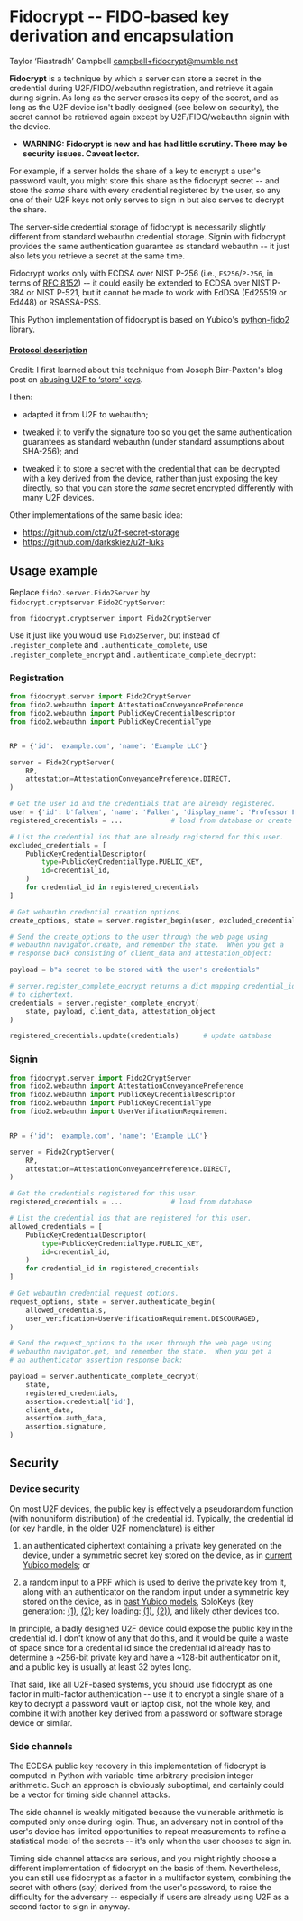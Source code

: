 Fidocrypt -- FIDO-based key derivation and encapsulation
========================================================

Taylor ‘Riastradh’ Campbell <campbell+fidocrypt@mumble.net>

**Fidocrypt** is a technique by which a server can store a secret in
the credential during U2F/FIDO/webauthn registration, and retrieve it
again during signin.  As long as the server erases its copy of the
secret, and as long as the U2F device isn't badly designed (see below
on security), the secret cannot be retrieved again except by
U2F/FIDO/webauthn signin with the device.

- **WARNING: Fidocrypt is new and has had little scrutiny.  There may
  be security issues.  Caveat lector.**

For example, if a server holds the share of a key to encrypt a user's
password vault, you might store this share as the fidocrypt secret --
and store the _same_ share with every credential registered by the
user, so any one of their U2F keys not only serves to sign in but also
serves to decrypt the share.

The server-side credential storage of fidocrypt is necessarily slightly
different from standard webauthn credential storage.  Signin with
fidocrypt provides the same authentication guarantee as standard
webauthn -- it just also lets you retrieve a secret at the same time.

Fidocrypt works only with ECDSA over NIST P-256 (i.e., `ES256`/`P-256`,
in terms of [RFC 8152](https://tools.ietf.org/html/rfc8152)) -- it
could easily be extended to ECDSA over NIST P-384 or NIST P-521, but it
cannot be made to work with EdDSA (Ed25519 or Ed448) or RSASSA-PSS.

This Python implementation of fidocrypt is based on Yubico's
[python-fido2](https://github.com/Yubico/python-fido2) library.

#### [Protocol description](PROTOCOL.md)

Credit: I first learned about this technique from Joseph Birr-Paxton's
blog post on [abusing U2F to ‘store’
keys](https://jbp.io/2015/11/23/abusing-u2f-to-store-keys.html).

I then:

- adapted it from U2F to webauthn;

- tweaked it to verify the signature too so you get the same
  authentication guarantees as standard webauthn (under standard
  assumptions about SHA-256); and

- tweaked it to store a secret with the credential that can be
  decrypted with a key derived from the device, rather than just
  exposing the key directly, so that you can store the _same_ secret
  encrypted differently with many U2F devices.

Other implementations of the same basic idea:

- https://github.com/ctz/u2f-secret-storage
- https://github.com/darkskiez/u2f-luks

Usage example
-------------

Replace `fido2.server.Fido2Server` by
`fidocrypt.cryptserver.Fido2CryptServer`:

```
from fidocrypt.cryptserver import Fido2CryptServer
```

Use it just like you would use `Fido2Server`, but instead of
`.register_complete` and `.authenticate_complete`, use
`.register_complete_encrypt` and `.authenticate_complete_decrypt`:

### Registration

```python
from fidocrypt.server import Fido2CryptServer
from fido2.webauthn import AttestationConveyancePreference
from fido2.webauthn import PublicKeyCredentialDescriptor
from fido2.webauthn import PublicKeyCredentialType


RP = {'id': 'example.com', 'name': 'Example LLC'}

server = Fido2CryptServer(
    RP,
    attestation=AttestationConveyancePreference.DIRECT,
)

# Get the user id and the credentials that are already registered.
user = {'id': b'falken', 'name': 'Falken', 'display_name': 'Professor Falken'}
registered_credentials = ...            # load from database or create

# List the credential ids that are already registered for this user.
excluded_credentials = [
    PublicKeyCredentialDescriptor(
        type=PublicKeyCredentialType.PUBLIC_KEY,
        id=credential_id,
    )
    for credential_id in registered_credentials
]

# Get webauthn credential creation options.
create_options, state = server.register_begin(user, excluded_credentials)

# Send the create_options to the user through the web page using
# webauthn navigator.create, and remember the state.  When you get a
# response back consisting of client_data and attestation_object:

payload = b"a secret to be stored with the user's credentials"

# server.register_complete_encrypt returns a dict mapping credential_id
# to ciphertext.
credentials = server.register_complete_encrypt(
    state, payload, client_data, attestation_object
)

registered_credentials.update(credentials)      # update database
```

### Signin

```python
from fidocrypt.server import Fido2CryptServer
from fido2.webauthn import AttestationConveyancePreference
from fido2.webauthn import PublicKeyCredentialDescriptor
from fido2.webauthn import PublicKeyCredentialType
from fido2.webauthn import UserVerificationRequirement


RP = {'id': 'example.com', 'name': 'Example LLC'}

server = Fido2CryptServer(
    RP,
    attestation=AttestationConveyancePreference.DIRECT,
)

# Get the credentials registered for this user.
registered_credentials = ...            # load from database

# List the credential ids that are registered for this user.
allowed_credentials = [
    PublicKeyCredentialDescriptor(
        type=PublicKeyCredentialType.PUBLIC_KEY,
        id=credential_id,
    )
    for credential_id in registered_credentials
]

# Get webauthn credential request options.
request_options, state = server.authenticate_begin(
    allowed_credentials,
    user_verification=UserVerificationRequirement.DISCOURAGED,
)

# Send the request_options to the user through the web page using
# webauthn navigator.get, and remember the state.  When you get a
# an authenticator assertion response back:

payload = server.authenticate_complete_decrypt(
    state,
    registered_credentials,
    assertion.credential['id'],
    client_data,
    assertion.auth_data,
    assertion.signature,
)
```

Security
--------

### Device security

On most U2F devices, the public key is effectively a pseudorandom
function (with nonuniform distribution) of the credential id.
Typically, the credential id (or key handle, in the older U2F
nomenclature) is either

1. an authenticated ciphertext containing a private key generated on
   the device, under a symmetric secret key stored on the device, as in
   [current Yubico models][yubico-keygen]; or

2. a random input to a PRF which is used to derive the private key from
   it, along with an authenticator on the random input under a
   symmetric key stored on the device, as in [past Yubico
   models][yubico-keygen-old], SoloKeys (key generation:
   [(1)][solokeys-keygen1], [(2)][solokeys-keygen2]; key loading:
   [(1)][solokeys-keyload1], [(2)][solokeys-keyload2]), and likely
   other devices too.

In principle, a badly designed U2F device could expose the public key
in the credential id.  I don't know of any that do this, and it would
be quite a waste of space since for a credential id since the
credential id already has to determine a ~256-bit private key and have
a ~128-bit authenticator on it, and a public key is usually at least 32
bytes long.

That said, like all U2F-based systems, you should use fidocrypt as one
factor in multi-factor authentication -- use it to encrypt a single
share of a key to decrypt a password vault or laptop disk, not the
whole key, and combine it with another key derived from a password or
software storage device or similar.


  [yubico-keygen]: https://developers.yubico.com/U2F/Protocol_details/Key_generation.html
  [yubico-keygen-old]: https://web.archive.org/web/20190712075231/https://developers.yubico.com/U2F/Protocol_details/Key_generation.html
  [solokeys-keygen1]: https://github.com/solokeys/solo/blob/8b91ec7c538d0d071842e0b86ef94266936ab1d7/fido2/u2f.c#L180-L187
  [solokeys-keygen2]: https://github.com/solokeys/solo/blob/8b91ec7c538d0d071842e0b86ef94266936ab1d7/fido2/crypto.c#L273-L284
  [solokeys-keyload1]: https://github.com/solokeys/solo/blob/8b91ec7c538d0d071842e0b86ef94266936ab1d7/fido2/u2f.c#L250-L252
  [solokeys-keyload2]: https://github.com/solokeys/solo/blob/8b91ec7c538d0d071842e0b86ef94266936ab1d7/fido2/u2f.c#L164-L168
  [solokeys-keyload3]: https://github.com/solokeys/solo/blob/8b91ec7c538d0d071842e0b86ef94266936ab1d7/fido2/crypto.c#L210-L216

### Side channels

The ECDSA public key recovery in this implementation of fidocrypt is
computed in Python with variable-time arbitrary-precision integer
arithmetic.  Such an approach is obviously suboptimal, and certainly
could be a vector for timing side channel attacks.

The side channel is weakly mitigated because the vulnerable arithmetic
is computed only once during login.  Thus, an adversary not in control
of the user's device has limited opportunities to repeat measurements
to refine a statistical model of the secrets -- it's only when the user
chooses to sign in.

Timing side channel attacks are serious, and you might rightly choose a
different implementation of fidocrypt on the basis of them.
Nevertheless, you can still use fidocrypt as a factor in a multifactor
system, combining the secret with others (say) derived from the user's
password, to raise the difficulty for the adversary -- especially if
users are already using U2F as a second factor to sign in anyway.
